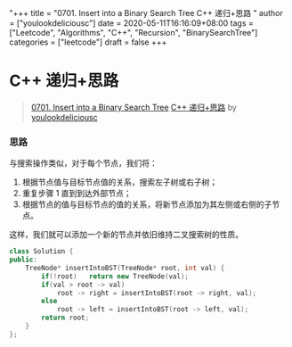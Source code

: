 "+++
title = "0701. Insert into a Binary Search Tree C++ 递归+思路 "
author = ["youlookdeliciousc"]
date = 2020-05-11T16:16:09+08:00
tags = ["Leetcode", "Algorithms", "C++", "Recursion", "BinarySearchTree"]
categories = ["leetcode"]
draft = false
+++

# C++ 递归+思路

> [0701. Insert into a Binary Search Tree](https://leetcode-cn.com/problems/insert-into-a-binary-search-tree/)
> [C++ 递归+思路](https://leetcode-cn.com/problems/insert-into-a-binary-search-tree/solution/c-di-gui-si-lu-by-youlookdeliciousc/) by [youlookdeliciousc](https://leetcode-cn.com/u/youlookdeliciousc/)

### 思路
与搜索操作类似，对于每个节点，我们将：

1. 根据节点值与目标节点值的关系，搜索左子树或右子树；
2. 重复步骤 1 直到到达外部节点；
3. 根据节点的值与目标节点的值的关系，将新节点添加为其左侧或右侧的子节点。

这样，我们就可以添加一个新的节点并依旧维持二叉搜索树的性质。
```cpp
class Solution {
public:
    TreeNode* insertIntoBST(TreeNode* root, int val) {
        if(!root)   return new TreeNode(val);
        if(val > root -> val)
            root -> right = insertIntoBST(root -> right, val);
        else
            root -> left = insertIntoBST(root -> left, val);
        return root;
    }
};
```
